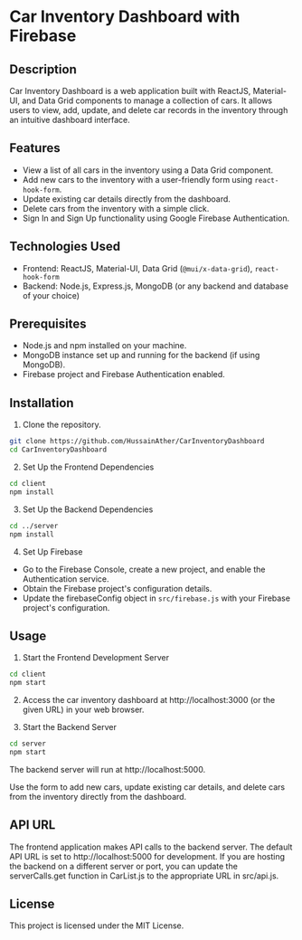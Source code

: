 # Car Inventory Dashboard with Firebase

## Description

Car Inventory Dashboard is a web application built with ReactJS, Material-UI, and Data Grid components to manage a collection of cars. It allows users to view, add, update, and delete car records in the inventory through an intuitive dashboard interface.

## Features

- View a list of all cars in the inventory using a Data Grid component.
- Add new cars to the inventory with a user-friendly form using `react-hook-form`.
- Update existing car details directly from the dashboard.
- Delete cars from the inventory with a simple click.
- Sign In and Sign Up functionality using Google Firebase Authentication.

## Technologies Used

- Frontend: ReactJS, Material-UI, Data Grid (`@mui/x-data-grid`), `react-hook-form`
- Backend: Node.js, Express.js, MongoDB (or any backend and database of your choice)

## Prerequisites

- Node.js and npm installed on your machine.
- MongoDB instance set up and running for the backend (if using MongoDB).
- Firebase project and Firebase Authentication enabled.

## Installation

1. Clone the repository.

```bash
git clone https://github.com/HussainAther/CarInventoryDashboard
cd CarInventoryDashboard
```

2. Set Up the Frontend Dependencies
```bash
cd client
npm install
```

3. Set Up the Backend Dependencies
```bash
cd ../server
npm install
```

4. Set Up Firebase
* Go to the Firebase Console, create a new project, and enable the Authentication service.
* Obtain the Firebase project's configuration details.
* Update the firebaseConfig object in `src/firebase.js` with your Firebase project's configuration.

## Usage
1. Start the Frontend Development Server
```bash
cd client
npm start
```

2. Access the car inventory dashboard at http://localhost:3000 (or the given URL) in your web browser.

3. Start the Backend Server

```bash
cd server
npm start
```

The backend server will run at http://localhost:5000.

Use the form to add new cars, update existing car details, and delete cars from the inventory directly from the dashboard.

## API URL
The frontend application makes API calls to the backend server. The default API URL is set to http://localhost:5000 for development. If you are hosting the backend on a different server or port, you can update the serverCalls.get function in CarList.js to the appropriate URL in src/api.js.

## License
This project is licensed under the MIT License.
